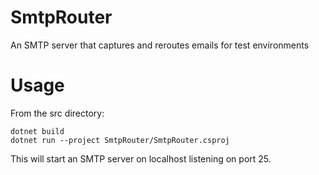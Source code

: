 # SmtpRouter
An SMTP server that captures and reroutes emails for test environments

# Usage
From the src directory:
```
dotnet build
dotnet run --project SmtpRouter/SmtpRouter.csproj
```

This will start an SMTP server on localhost listening on port 25.
